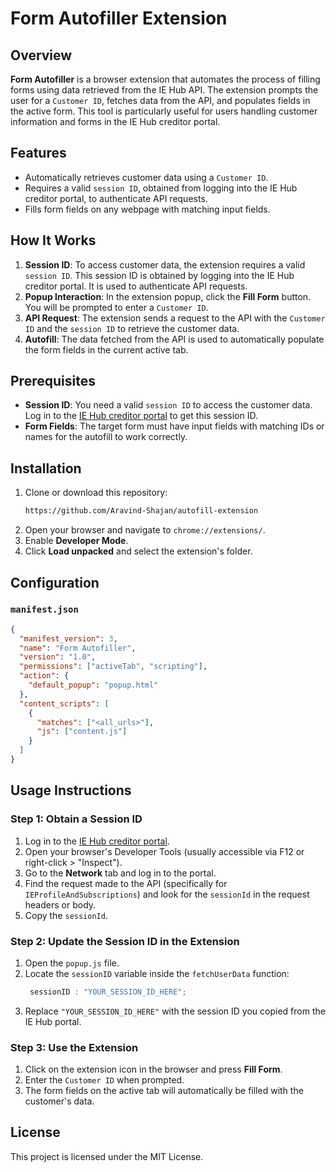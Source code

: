 # Form Autofiller Extension

## Overview

**Form Autofiller** is a browser extension that automates the process of filling forms using data retrieved from the IE Hub API. The extension prompts the user for a `Customer ID`, fetches data from the API, and populates fields in the active form. This tool is particularly useful for users handling customer information and forms in the IE Hub creditor portal.

## Features

- Automatically retrieves customer data using a `Customer ID`.
- Requires a valid `session ID`, obtained from logging into the IE Hub creditor portal, to authenticate API requests.
- Fills form fields on any webpage with matching input fields.

## How It Works

1. **Session ID**: To access customer data, the extension requires a valid `session ID`. This session ID is obtained by logging into the IE Hub creditor portal. It is used to authenticate API requests.
2. **Popup Interaction**: In the extension popup, click the **Fill Form** button. You will be prompted to enter a `Customer ID`.
3. **API Request**: The extension sends a request to the API with the `Customer ID` and the `session ID` to retrieve the customer data.
4. **Autofill**: The data fetched from the API is used to automatically populate the form fields in the current active tab.

## Prerequisites

- **Session ID**: You need a valid `session ID` to access the customer data. Log in to the [IE Hub creditor portal](https://creditor-dev.dynamatix.com) to get this session ID.
- **Form Fields**: The target form must have input fields with matching IDs or names for the autofill to work correctly.

## Installation

1. Clone or download this repository:
    ```bash
    https://github.com/Aravind-Shajan/autofill-extension
    ```
2. Open your browser and navigate to `chrome://extensions/`.
3. Enable **Developer Mode**.
4. Click **Load unpacked** and select the extension's folder.

## Configuration

### `manifest.json`

```json
{
  "manifest_version": 3,
  "name": "Form Autofiller",
  "version": "1.0",
  "permissions": ["activeTab", "scripting"],
  "action": {
    "default_popup": "popup.html"
  },
  "content_scripts": [
    {
      "matches": ["<all_urls>"], 
      "js": ["content.js"]
    }
  ]
}
```


## Usage Instructions

### Step 1: Obtain a Session ID

1. Log in to the [IE Hub creditor portal](https://www.iehubportal.com/).
2. Open your browser's Developer Tools (usually accessible via F12 or right-click > "Inspect").
3. Go to the **Network** tab and log in to the portal.
4. Find the request made to the API (specifically for `IEProfileAndSubscriptions`) and look for the `sessionId` in the request headers or body.
5. Copy the `sessionId`.

### Step 2: Update the Session ID in the Extension

1. Open the `popup.js` file.
2. Locate the `sessionID` variable inside the `fetchUserData` function:
    ```javascript
     sessionID : "YOUR_SESSION_ID_HERE";
    ```
3. Replace `"YOUR_SESSION_ID_HERE"` with the session ID you copied from the IE Hub portal.

### Step 3: Use the Extension

1. Click on the extension icon in the browser and press **Fill Form**.
2. Enter the `Customer ID` when prompted.
3. The form fields on the active tab will automatically be filled with the customer's data.

## License

This project is licensed under the MIT License.
